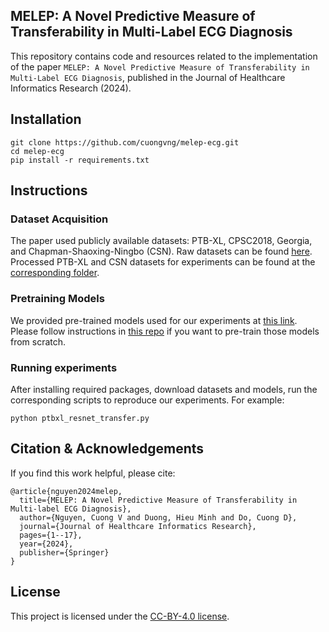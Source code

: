 ## MELEP: A Novel Predictive Measure of Transferability in Multi-Label ECG Diagnosis

This repository contains code and resources related to the implementation of the paper `MELEP: A Novel Predictive Measure of Transferability in Multi-Label ECG Diagnosis`, published in the Journal of Healthcare Informatics Research (2024).

## Installation

```
git clone https://github.com/cuongvng/melep-ecg.git
cd melep-ecg
pip install -r requirements.txt
```

## Instructions

### Dataset Acquisition
The paper used publicly available datasets: PTB-XL, CPSC2018, Georgia, and Chapman-Shaoxing-Ningbo (CSN). Raw datasets can be found [here](https://physionet.org/content/challenge-2021/1.0.3/#files). Processed PTB-XL and CSN datasets for experiments can be found at the [corresponding folder](./data/).

### Pretraining Models
We provided pre-trained models used for our experiments at [this link](https://1drv.ms/f/s!AvPo7TVfqxSKi9l8W9JvgFh9MU08Cg?e=7Tigmw). 
Please follow instructions in [this repo](https://github.com/cuongvng/transfer-learning-ecg-diagnosis) if you want to pre-train those models from scratch.

### Running experiments

After installing required packages, download datasets and models, run the corresponding scripts to reproduce our experiments. For example:

```
python ptbxl_resnet_transfer.py
```


## Citation & Acknowledgements

If you find this work helpful, please cite:

```
@article{nguyen2024melep,
  title={MELEP: A Novel Predictive Measure of Transferability in Multi-label ECG Diagnosis},
  author={Nguyen, Cuong V and Duong, Hieu Minh and Do, Cuong D},
  journal={Journal of Healthcare Informatics Research},
  pages={1--17},
  year={2024},
  publisher={Springer}
}
```


## License
This project is licensed under the [CC-BY-4.0 license](LICENSE).
